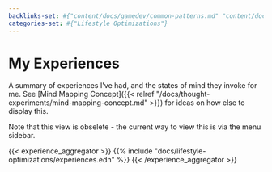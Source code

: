 ```yaml
---
backlinks-set: #{"content/docs/gamedev/common-patterns.md" "content/docs/gaming/recommendations.md" "content/docs/thought-experiments/mind-mapping-concept.md"}
categories-set: #{"Lifestyle Optimizations"}
---
```

# My Experiences

A summary of experiences I've had, and the states of mind they invoke for me.
See [Mind Mapping Concept]({{< relref
"/docs/thought-experiments/mind-mapping-concept.md" >}}) for ideas on how else
to display this.

Note that this view is obselete - the current way to view this is via the menu
sidebar.

{{< experience_aggregator >}}
{{% include "docs/lifestyle-optimizations/experiences.edn" %}}
{{< /experience_aggregator >}}